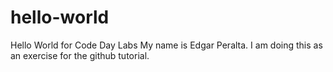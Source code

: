 # hello-world
Hello World for Code Day Labs
My name is Edgar Peralta. I am doing this as an exercise for the github tutorial.

